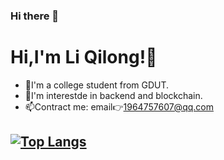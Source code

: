 ### Hi there 👋
# Hi,I'm Li Qilong!🙂
 - 🏫I'm a college student from GDUT.
 - 🧐I'm interestde in backend and blockchain.
 - 📫Contract me: email👉1964757607@qq.com
<!-- ### Languages And Tools -->


[![Top Langs](https://github-readme-stats.vercel.app/api/top-langs/?username=L7L9)](https://github.com/L7L9/github-readme-stats)
---

<!-- ### About my github
![Christmas's GitHub stats](https://github-readme-stats.vercel.app/api?username=L7L9&show_icons=true&theme=tokyonight) -->
<!--
**L7L9/L7L9** is a ✨ _special_ ✨ repository because its `README.md` (this file) appears on your GitHub profile.

Here are some ideas to get you started:

- 🔭 I’m currently working on ...
- 🌱 I’m currently learning ...
- 👯 I’m looking to collaborate on ...
- 🤔 I’m looking for help with ...
- 💬 Ask me about ...
- 📫 How to reach me: ...
- 😄 Pronouns: ...
- ⚡ Fun fact: ...
-->
